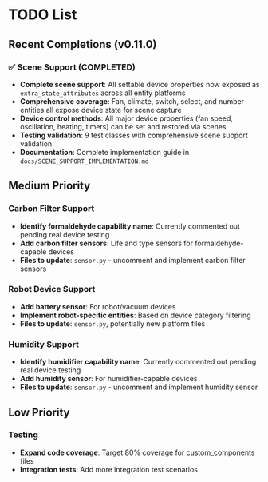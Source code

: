 # TODO List

## Recent Completions (v0.11.0)

### ✅ Scene Support (COMPLETED)

- **Complete scene support**: All settable device properties now exposed as `extra_state_attributes` across all entity platforms
- **Comprehensive coverage**: Fan, climate, switch, select, and number entities all expose device state for scene capture
- **Device control methods**: All major device properties (fan speed, oscillation, heating, timers) can be set and restored via scenes
- **Testing validation**: 9 test classes with comprehensive scene support validation
- **Documentation**: Complete implementation guide in `docs/SCENE_SUPPORT_IMPLEMENTATION.md`

## Medium Priority

### Carbon Filter Support

- **Identify formaldehyde capability name**: Currently commented out pending real device testing
- **Add carbon filter sensors**: Life and type sensors for formaldehyde-capable devices
- **Files to update**: `sensor.py` - uncomment and implement carbon filter sensors

### Robot Device Support

- **Add battery sensor**: For robot/vacuum devices
- **Implement robot-specific entities**: Based on device category filtering
- **Files to update**: `sensor.py`, potentially new platform files

### Humidity Support

- **Identify humidifier capability name**: Currently commented out pending real device testing
- **Add humidity sensor**: For humidifier-capable devices
- **Files to update**: `sensor.py` - uncomment and implement humidity sensor

## Low Priority

### Testing

- **Expand code coverage**: Target 80% coverage for custom_components files
- **Integration tests**: Add more integration test scenarios
